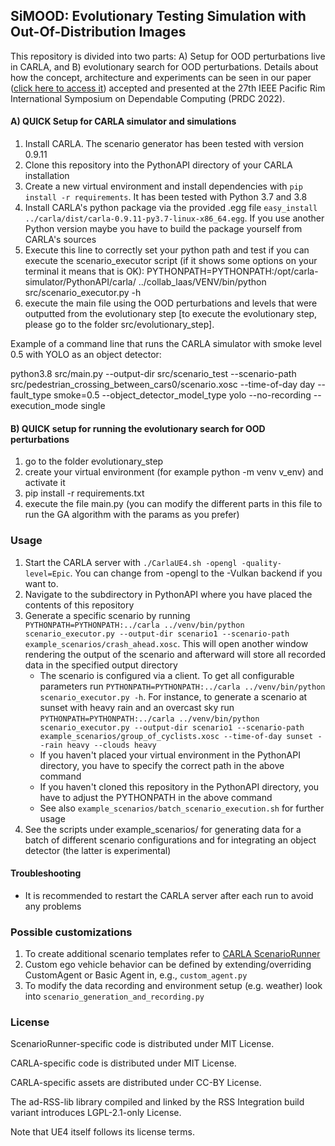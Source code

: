 ## SiMOOD: Evolutionary Testing Simulation with Out-Of-Distribution Images

This repository is divided into two parts: A) Setup for OOD perturbations live in CARLA, and B) evolutionary search for OOD perturbations.
Details about how the concept, architecture and experiments can be seen in our paper ([click here to access it](https://hal.science/hal-03779723/)) accepted and presented at the 27th IEEE Pacific Rim International Symposium on Dependable Computing (PRDC 2022).
 

#### A) QUICK Setup for CARLA simulator and simulations

1. Install CARLA. The scenario generator has been tested with version 0.9.11
2. Clone this repository into the PythonAPI directory of your CARLA installation
3. Create a new virtual environment and install dependencies with `pip install -r requirements`. It has been tested with Python 3.7 and 3.8
4. Install CARLA's python package via the provided .egg file `easy_install ../carla/dist/carla-0.9.11-py3.7-linux-x86_64.egg`. If you use another Python version maybe you have to build the package yourself from CARLA's sources
5. Execute this line to correctly set your python path and test if you can execute the scenario_executor script (if it shows some options on your terminal it means that is OK): 
PYTHONPATH=PYTHONPATH:/opt/carla-simulator/PythonAPI/carla/ ../collab_laas/VENV/bin/python src/scenario_executor.py -h
6. execute the main file using the OOD perturbations and levels that were outputted from the evolutionary step [to execute the evolutionary step, please go to the folder src/evolutionary_step].

Example of a command line that runs the CARLA simulator with smoke level 0.5 with YOLO as an object detector:

python3.8 src/main.py --output-dir src/scenario_test --scenario-path src/pedestrian_crossing_between_cars0/scenario.xosc --time-of-day day --fault_type smoke=0.5 --object_detector_model_type yolo  --no-recording --execution_mode single

#### B) QUICK setup for running the evolutionary search for OOD perturbations
1. go to the folder evolutionary_step
2. create your virtual environment (for example python -m venv v_env) and activate it
3. pip install -r requirements.txt
4. execute the file main.py (you can modify the different parts in this file to run the GA algorithm with the params as you prefer)

### Usage

1. Start the CARLA server with `./CarlaUE4.sh -opengl -quality-level=Epic`. You can change from -opengl to the -Vulkan backend if you want to.
2. Navigate to the subdirectory in PythonAPI where you have placed the contents of this repository
3. Generate a specific scenario by running `PYTHONPATH=PYTHONPATH:../carla ../venv/bin/python scenario_executor.py --output-dir scenario1 --scenario-path example_scenarios/crash_ahead.xosc`. This will open another window rendering the output of the scenario and afterward will store all recorded data in the specified output directory
    - The scenario is configured via a client. To get all configurable parameters run `PYTHONPATH=PYTHONPATH:../carla ../venv/bin/python scenario_executor.py -h`. For instance, to generate a scenario at sunset with heavy rain and an overcast sky run `PYTHONPATH=PYTHONPATH:../carla ../venv/bin/python scenario_executor.py --output-dir scenario1 --scenario-path example_scenarios/group_of_cyclists.xosc --time-of-day sunset --rain heavy --clouds heavy`
    - If you haven't placed your virtual environment in the PythonAPI directory, you have to specify the correct path in the above command
    - If you haven't cloned this repository in the PythonAPI directory, you have to adjust the PYTHONPATH in the above command
    - See also `example_scenarios/batch_scenario_execution.sh` for further usage
4. See the scripts under example_scenarios/ for generating data for a batch of different scenario configurations and for integrating an object detector (the latter is experimental)


#### Troubleshooting

- It is recommended to restart the CARLA server after each run to avoid any problems


### Possible customizations

1. To create additional scenario templates refer to [CARLA ScenarioRunner](https://github.com/carla-simulator/scenario_runner/)
2. Custom ego vehicle behavior can be defined by extending/overriding CustomAgent or Basic Agent in, e.g., `custom_agent.py`
3. To modify the data recording and environment setup (e.g. weather) look into `scenario_generation_and_recording.py`


### License

ScenarioRunner-specific code is distributed under MIT License.

CARLA-specific code is distributed under MIT License.

CARLA-specific assets are distributed under CC-BY License.

The ad-RSS-lib library compiled and linked by the RSS Integration build variant introduces LGPL-2.1-only License.

Note that UE4 itself follows its license terms.
